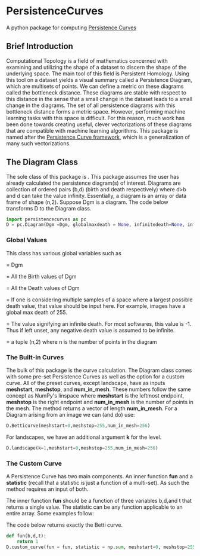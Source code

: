 # PersistenceCurves
A python package for computing [Persistence Curves](https://arxiv.org/abs/1904.07768)

## Brief Introduction
Computational Topology is a field of mathematics concerned with examining and utilizing the shape of a dataset to discern the shape of the underlying space. The main tool of this field is Persistent Homology. Using this tool on a dataset yields a visual summary called a Persistence Diagram, which are multisets of points. We can define a metric on these diagrams called the bottleneck distance. These diagrams are stable with respect to this distance in the sense that a small change in the dataset leads to a small change in the diagrams. The set of all persistence diagrams with this bottleneck distance forms a metric space. However, performing machine learning tasks with this space is difficult. For this reason, much work has been done towards creating useful, clever vectorizations of these diagrams that are compatible with machine learning algorithms. This package is named after the [Persistence Curve framework](https://arxiv.org/abs/1904.07768), which is a generalization of many such vectorizations.

##  The Diagram Class

The sole class of this package is <Diagram>. This package assumes the user has already calculated the persistence diagram(s) of interest. Diagrams are collection of ordered pairs (b,d) (birth and death respectively) where d>b and d can take the value infinity. Essentially, a diagram is an array or data frame of shape (n,2). Suppose Dgm is a diagram. The code below transforms D to the Diagram class. 

```python
import persistencecurves as pc
D = pc.Diagram(Dgm =Dgm, globalmaxdeath = None, infinitedeath=None, inf_policy="keep")
```

### Global Values
This class has various global variables such as 

<diagram> = Dgm

<Birth> = All the Birth values of Dgm

<Death> = All the Death values of Dgm

<globalmaxdeath> = If one is considering multiple samples of a space where a largest possible death value, that value should be input here. For example, images have a global max death of 255.

<infinitedeath> = The value signifying an infinite death. For most softwares, this value is -1. Thus if left unset, any negative death value is assumed to be infinite.

<shape> = a tuple (n,2) where n is the number of points in the diagram

 ### The Built-in Curves
 The bulk of this package is the curve calculation. The Diagram class comes with some pre-set Persistence Curves as well as the option for a custom curve. All of the preset curves, except landscape, have as inputs **meshstart**, **meshstop**, and **num_in_mesh**. These numbers follow the same concept as NumPy's linspace where **meshstart** is the leftmost endpoint, **meshstop** is the right endpoint and **num_in_mesh** is the number of points in the mesh. The method returns a vector of length **num_in_mesh**. For a Diagram arising from an image we can (and do) use:

```python
D.Betticurve(meshstart=0,meshstop=255,num_in_mesh=256)
```

For landscapes, we have an additional argument **k** for the level. 

```python
D.landscape(k=1,meshstart=0,meshstop=255,num_in_mesh=256)
```

### The Custom Curve
A Persistence Curve has two main components. An inner function **fun** and a **statistic** (recall that a statistic is just a function of a multi-set). As such the <customcurve> method requires an input of both. 

The inner function **fun** should be a function of three variables b,d,and t that returns a single value. The statistic can be any function applicable to an entire array. Some examples follow:

The code below returns exactly the Betti curve.

```python
def fun(b,d,t):
    return 1
D.custom_curve(fun = fun, statistic = np.sum, meshstart=0, meshstop=255, num_in_mesh=256)
```

